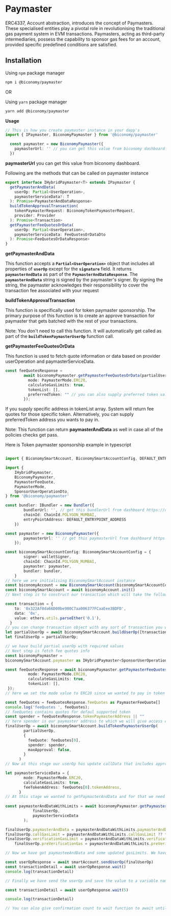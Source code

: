 # **Paymaster**

ERC4337, Account abstraction, introduces the concept of Paymasters. These specialised entities play a pivotal role in revolutionising the traditional gas payment system in EVM transactions. Paymasters, acting as third-party intermediaries, possess the capability to sponsor gas fees for an account, provided specific predefined conditions are satisfied.

## Installation

Using `npm` package manager

```bash
npm i @biconomy/paymaster
```

OR

Using `yarn` package manager

```bash
yarn add @biconomy/paymaster
```

**Usage**

```typescript
// This is how you create paymaster instance in your dapp's
import { IPaymaster, BiconomyPaymaster } from '@biconomy/paymaster'

  const paymaster = new BiconomyPaymaster({
    paymasterUrl: '' // you can get this value from biconomy dashboard. https://dashboard.biconomy.io
  })
```

**paymasterUrl** you can get this value from biconomy dashboard.

Following are the methods that can be called on paymaster instance 

```typescript
export interface IHybridPaymaster<T> extends IPaymaster {
  getPaymasterAndData(
    userOp: Partial<UserOperation>,
    paymasterServiceData?: T
  ): Promise<PaymasterAndDataResponse>
  buildTokenApprovalTransaction(
    tokenPaymasterRequest: BiconomyTokenPaymasterRequest,
    provider: Provider
  ): Promise<Transaction>
  getPaymasterFeeQuotesOrData(
    userOp: Partial<UserOperation>,
    paymasterServiceData: FeeQuotesOrDataDto
  ): Promise<FeeQuotesOrDataResponse>
}
```

**getPaymasterAndData**

This function accepts a **`Partial<UserOperation>`** object that includes all properties of **`userOp`** except for the **`signature`** field. It returns **`paymasterAndData`** as part of the **`PaymasterAndDataResponse`**. The **`paymasterAndData`** string is signed by the paymaster's signer. By signing the string, the paymaster acknowledges their responsibility to cover the transaction fee associated with your request

**buildTokenApprovalTransaction**

This function is specifically used for token paymaster sponsorship. The primary purpose of this function is to create an approve transaction for paymaster that gets batched with the rest of your transactions. 

Note: You don't need to call this function. It will automatically get called as part of the **`buildTokenPaymasterUserOp`** function call.

**getPaymasterFeeQuotesOrData**

This function is used to fetch quote information or data based on provider userOperation and paymasterServiceData. 

```typescript
const feeQuotesResponse =
        await biconomyPaymaster.getPaymasterFeeQuotesOrData(partialUserOp, {
          mode: PaymasterMode.ERC20,
          calculateGasLimits: true,
          tokenList: [],
          preferredToken: "" // you can also supply preferred token value
        });
```

If you supply specific address in tokenList array. System will return fee quotes for those specific token. Alternatively, you can supply preferredToken address you wants to pay in. 

Note: This function can return **paymasterAndData** as well in case all of the policies checks get pass.

Here is Token paymaster sponsorship example in typescript

```typescript

import { BiconomySmartAccount, BiconomySmartAccountConfig, DEFAULT_ENTRYPOINT_ADDRESS } from "@biconomy/account"

import {
    IHybridPaymaster,
    BiconomyPaymaster,
    PaymasterFeeQuote,
    PaymasterMode,
    SponsorUserOperationDto,
} from '@biconomy/paymaster'

const bundler: IBundler = new Bundler({
        bundlerUrl: '', // get this bundlerUrl from dashboard https://dashboard.biconomy.io/
        chainId: ChainId.POLYGON_MUMBAI,
        entryPointAddress: DEFAULT_ENTRYPOINT_ADDRESS
    })

const paymaster = new BiconomyPaymaster({
        paymasterUrl: '' // get this paymasterUrl from dashboard https://dashboard.biconomy.io/
    });

const biconomySmartAccountConfig: BiconomySmartAccountConfig = {
        signer: walletSigner, 
        chainId: ChainId.POLYGON_MUMBAI,
        paymaster: paymaster,
        bundler: bundler,
    }
// here we are initialising BiconomySmartAccount instance
const biconomyAccount = new BiconomySmartAccount(biconomySmartAccountConfig)
const biconomySmartAccount = await biconomyAccount.init()
// Next step is to construct our transaction which will take the following values

const transaction = {
    to: '0x322Af0da66D00be980C7aa006377FCaaEee3BDFD',
    data: '0x',
    value: ethers.utils.parseEther('0.1'),
  }
// you can change transaction object with any sort of transaction you wants to make
let partialUserOp = await biconomySmartAccount.buildUserOp([transaction])
let finalUserOp = partialUserOp;

// we have build partial userOp with required values
// Next step is fetch fee quotes info
const biconomyPaymaster =
biconomySmartAccount.paymaster as IHybridPaymaster<SponsorUserOperationDto>

const feeQuotesResponse = await biconomyPaymaster.getPaymasterFeeQuotesOrData(partialUserOp, {
          mode: PaymasterMode.ERC20,
          calculateGasLimits: true,
          tokenList: [],
 });
// here we set the mode value to ERC20 since we wanted to pay in token

const feeQuotes = feeQuotesResponse.feeQuotes as PaymasterFeeQuote[]
console.log('feeQuotes ', feeQuotes);
// feeQuotes contains quotes for defaul supported token
const spender = feeQuotesResponse.tokenPaymasterAddress || ""
// here spender is our paymaster address to which we will give access of our tokens
finalUserOp = await biconomySmartAccount.buildTokenPaymasterUserOp(
        partialUserOp,
        {
          feeQuote: feeQuotes[0],
          spender: spender,
          maxApproval: false,
        }
      )
// Now at this stage our userOp has update callData that includes approve trasaction information as well

let paymasterServiceData = {
        mode: PaymasterMode.ERC20,
        calculateGasLimits: true,
        feeTokenAddress: feeQuotes[0].tokenAddress,
      }
// At this stage we wanted to getPaymasterAndData and for that we need to prepare paymasterServiceData object, that includes feeTokenAddress that we have choosen to pay as fee
      
const paymasterAndDataWithLimits = await biconomyPaymaster.getPaymasterAndData(
            finalUserOp,
            paymasterServiceData
        );

finalUserOp.paymasterAndData = paymasterAndDataWithLimits.paymasterAndData;
finalUserOp.callGasLimit = paymasterAndDataWithLimits.callGasLimit ?? finalUserOp.callGasLimit;
finalUserOp.verificationGasLimit = paymasterAndDataWithLimits.verificationGasLimit ?? finalUserOp.verificationGasLimit;
    finalUserOp.preVerificationGas = paymasterAndDataWithLimits.preVerificationGas ?? finalUserOp.preVerificationGas;

// Now we have got paymasteeAndData and some updated gasLimits. We have updated those values in finalUserOp

const userOpResponse = await smartAccount.sendUserOp(finalUserOp)
const transactionDetail = await userOpResponse.wait()
console.log(transactionDetail)

// Finally we have send the userOp and save the value to a variable named userOpResponse and get the transactionDetail after calling userOpResponse.wait()

const transactionDetail = await userOpResponse.wait(5)

console.log(transactionDetail)

// You can also give confirmation count to wait function to await until transaction reached desired confirmation count

```